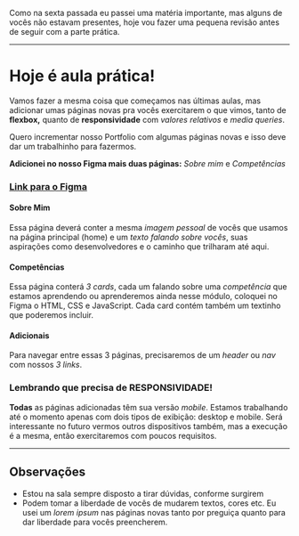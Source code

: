 
Como na sexta passada eu passei uma matéria importante, mas alguns de vocês não estavam presentes, hoje vou fazer uma pequena revisão antes de seguir com a parte prática.

---

# Hoje é aula prática!

Vamos fazer a mesma coisa que começamos nas últimas aulas, mas adicionar umas páginas novas pra vocês exercitarem o que vimos, tanto de **flexbox,** quanto de **responsividade** com *valores relativos* e *media queries*.

Quero incrementar nosso Portfolio com algumas páginas novas e isso deve dar um trabalhinho para fazermos.

**Adicionei no nosso Figma mais duas páginas:** *Sobre mim* e *Competências*
### [Link para o Figma](https://www.figma.com/design/11GIKTVibQbp52U5lrzcIa/Portfolio-v2?t=uXrQ2TP4NKZMkIpA-1)

#### Sobre Mim
Essa página deverá conter a mesma *imagem pessoal* de vocês que usamos na página principal (home) e um *texto falando sobre vocês*, suas aspirações como desenvolvedores e o caminho que trilharam até aqui.

#### Competências
Essa página conterá *3 cards*, cada um falando sobre uma *competência* que estamos aprendendo ou aprenderemos ainda nesse módulo, coloquei no Figma o HTML, CSS e JavaScript. Cada card contém também um textinho que poderemos incluir.

#### Adicionais
Para navegar entre essas 3 páginas, precisaremos de um *header* ou *nav* com nossos *3 links*. 

### Lembrando que precisa de RESPONSIVIDADE!

**Todas** as páginas adicionadas têm sua versão *mobile*. Estamos trabalhando até o momento apenas com dois tipos de exibição: desktop e mobile. Será interessante no futuro vermos outros dispositivos também, mas a execução é a mesma, então exercitaremos com poucos requisitos.

---

## Observações

- Estou na sala sempre disposto a tirar dúvidas, conforme surgirem
- Podem tomar a liberdade de vocês de mudarem textos, cores etc. Eu usei um *lorem ipsum* nas páginas novas tanto por preguiça quanto para dar liberdade para vocês preencherem.